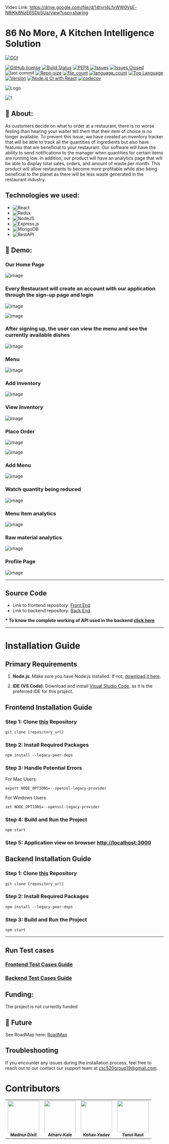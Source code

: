 Video Link: https://drive.google.com/file/d/14tvrl4LfxWW0VsE-N8iKk8NzE6SDp5Ua/view?usp=sharing
# 86 No More, A Kitchen Intelligence Solution



[![DOI](https://zenodo.org/badge/DOI/10.5281/zenodo.10212056.svg)](https://doi.org/10.5281/zenodo.10212056)

[![GitHub license](https://img.shields.io/github/license/Naereen/StrapDown.js.svg)](https://github.com/Naereen/StrapDown.js/blob/master/LICENSE)
[![Build Status](https://app.travis-ci.com/MadhurDixit13/86_No_More_FrontEnd.svg?branch=main)](https://app.travis-ci.com/MadhurDixit13/86_No_More_FrontEnd)
[![PEP8](https://img.shields.io/badge/code%20style-pep8-orange.svg)](https://www.python.org/dev/peps/pep-0008/)
[![Issues](https://img.shields.io/github/issues/MadhurDixit13/86_No_More_FrontEnd)](https://GitHub.com/MadhurDixit13/86_No_More_FrontEnd/)
[![Issues Closed](https://img.shields.io/github/issues-closed/MadhurDixit13/86_No_More_FrontEnd)](https://GitHub.com/MadhurDixit13/86_No_More_FrontEnd/)
![last commit](https://img.shields.io/github/last-commit/MadhurDixit13/86_No_More_FrontEnd)
[![Repo-size](https://img.shields.io/github/repo-size/MadhurDixit13/86_No_More_FrontEnd)](https://GitHub.com/MadhurDixit13/86_No_More_FrontEnd/)
[![file_count](https://img.shields.io/github/directory-file-count/MadhurDixit13/86_No_More_FrontEnd)](https://GitHub.com/MadhurDixit13/86_No_More_FrontEnd/)
[![language_count](https://img.shields.io/github/languages/count/MadhurDixit13/86_No_More_FrontEnd)](https://GitHub.com/MadhurDixit13/86_No_More_FrontEnd/)
[![Top Language](https://img.shields.io/github/languages/top/MadhurDixit13/86_No_More_FrontEnd)](https://GitHub.com/MadhurDixit13/86_No_More_FrontEnd/)
[![Version](https://img.shields.io/github/package-json/v/MadhurDixit13/86_No_More_FrontEnd)](https://GitHub.com/MadhurDixit13/86_No_More_FrontEnd/)
[![Node.js CI with React](https://github.com/MadhurDixit13/86_No_More_FrontEnd/actions/workflows/main.yml/badge.svg)](https://github.com/MadhurDixit13/86_No_More_FrontEnd/actions/workflows/main.yml)
[![codecov](https://codecov.io/gh/MadhurDixit13/86_No_More_FrontEnd/graph/badge.svg)](https://codecov.io/gh/MadhurDixit13/86_No_More_FrontEnd)
<!--[![codecov](https://codecov.io/gh/ashakhatri007/CSC510_Group25_Project1/branch/main/graph/badge.svg?token=JAUQCX59SH)](https://codecov.io/gh/ashakhatri007/CSC510_Group25_Project1)-->
![Logo](https://user-images.githubusercontent.com/89487138/144724853-bd0d6f22-1a44-4dc3-afc4-6270b2bd3f36.jpg)
 
![1](https://user-images.githubusercontent.com/53376580/144174937-51c5d973-bf6e-4268-b048-0b4ea82f5c34.png)


## 💎 About:
As customers decide on what to order at a restaurant, there is no worse feeling than hearing your 
waiter tell them that their item of choice is no longer available. To prevent this issue,
we have created an inventory tracker that will be able to track all the quantities of ingredients but 
also have features that are beneficial to your restaurant. Our software will have
the ability to send notifications to the manager when quantities for certain items are running low.
In addition, our product will have an analytics page that will be able to display total sales, orders,
and amount of waste per month. This product will allow restaurants to become more profitable while also
being beneficial to the planet as there will be less waste generated in the restaurant industry.


## Technologies we used:
 - ![React](https://img.shields.io/badge/react-%2320232a.svg?style=for-the-badge&logo=react&logoColor=%2361DAFB)
 - ![Redux](https://img.shields.io/badge/redux-%23593d88.svg?style=for-the-badge&logo=redux&logoColor=white)
 - ![NodeJS](https://img.shields.io/badge/node.js-6DA55F?style=for-the-badge&logo=node.js&logoColor=white)
 - ![Express.js](https://img.shields.io/badge/express.js-%23404d59.svg?style=for-the-badge&logo=express&logoColor=%2361DAFB)
 - ![MongoDB](https://img.shields.io/badge/MongoDB-%234ea94b.svg?style=for-the-badge&logo=mongodb&logoColor=white)  
 - ![RestAPI](https://img.shields.io/badge/RestAPI-005571?style=for-the-badge&logo=restapi)

## 🚅 Demo:
### Our Home Page
![image](https://github.com/MadhurDixit13/86_No_More_FrontEnd/blob/main/assets/Home_Page.png)



### Every Restaurant will create an account with our application through the sign-up page and login

![image](https://github.com/MadhurDixit13/86_No_More_FrontEnd/blob/main/assets/Register.png)

![image](https://github.com/MadhurDixit13/86_No_More_FrontEnd/blob/main/assets/Login.png)


### After signing up, the user can view the menu and see the currently available dishes

![image](https://github.com/MadhurDixit13/86_No_More_FrontEnd/blob/main/assets/After_Login.png)

### Menu

![image](https://github.com/MadhurDixit13/86_No_More_FrontEnd/blob/main/assets/Menu.png)

### Add Inventory

![image](https://github.com/MadhurDixit13/86_No_More_FrontEnd/blob/main/assets/Inventory.png)

### View Inventory

![image](https://github.com/MadhurDixit13/86_No_More_FrontEnd/blob/main/assets/ViewInventory.png)

### Place Order

![image](https://github.com/MadhurDixit13/86_No_More_FrontEnd/blob/main/assets/Order.png)

![image](https://github.com/MadhurDixit13/86_No_More_FrontEnd/blob/main/assets/2Order.png)

### Add Menu

![image](https://github.com/MadhurDixit13/86_No_More_FrontEnd/blob/main/assets/AddItemsMenu.png)

### Watch quantity being reduced

![image](https://github.com/MadhurDixit13/86_No_More_FrontEnd/blob/main/assets/ReducedItems.png)

### Menu Item analytics

![image](https://github.com/MadhurDixit13/86_No_More_FrontEnd/blob/main/assets/RawMaterialAnalytics.png)

### Raw material analytics

![image](https://github.com/MadhurDixit13/86_No_More_FrontEnd/blob/main/assets/2RawMaterialAnalysis.png)

### Profile Page

![image](https://github.com/MadhurDixit13/86_No_More_FrontEnd/blob/main/assets/Profile.png)


------------------------------------------------------------------------------------------------------------------------------------------------------------------------------------------------------

## Source Code
 - Link to frontend repository: [Front End](https://github.com/MadhurDixit13/86_No_More_FrontEnd)
 - Link to backend repository: [Back End](https://github.com/MadhurDixit13/86_No_More_BackEnd)

**\* To know the complete working of API used in the backend [click here](https://github.com/MadhurDixit13/86_No_More_BackEnd/blob/main/docs/api.md)**


------------------------------------------------------------------------------------------------------------------------------------------------------------------------------------------------------

# Installation Guide


## Primary Requirements

1. **Node.js**: Make sure you have Node.js installed. If not, [download it here](https://nodejs.org/).

2. **IDE (VS Code)**: Download and install [Visual Studio Code](https://code.visualstudio.com/), as it is the preferred IDE for this project.

## Frontend Installation Guide

### Step 1: Clone [this](https://github.com/MadhurDixit13/86_No_More_FrontEnd) Repository

```
git clone [repository_url]

```

### Step 2: Install Required Packages

```
npm install --legacy-peer-deps

```

### Step 3: Handle Potential Errors

For Mac Users:

```
export NODE_OPTIONS=--openssl-legacy-provider

```

For Windows Users:

```
set NODE_OPTIONS=--openssl-legacy-provider

```

### Step 4: Build and Run the Project

```
npm start

```

### Step 5: Application view on browser [http://localhost:3000](http://localhost:3000)



## Backend Installation Guide

### Step 1: Clone [this](https://github.com/MadhurDixit13/86_No_More_BackEnd) Repository

```
git clone [repository_url]

```


### Step 2: Install Required Packages

```
npm install --legacy-peer-deps

```


### Step 3: Build and Run the Project

```
npm start

```

 ------------------------------------------------------------------------------------------------------------------------------------------------------------------------------------------------------
 ## Run Test cases

 ### [Frontend Test Cases Guide](https://github.com/MadhurDixit13/86_No_More_FrontEnd/blob/main/docs/frontend_testing.md)
 ### [Backend Test Cases Guide](https://github.com/MadhurDixit13/86_No_More_BackEnd/blob/main/docs/backend_testing.md)
 


## Funding:
The project is not currently funded

## 🌠 Future

See RoadMap here: [RoadMap](https://github.com/MadhurDixit13/86_No_More_FrontEnd/discussions/2)

## Troubleshooting

If you encounter any issues during the installation process, feel free to reach out to our contact our support team at [csc520group19@gmail.com](mailto:csc520group19@gmail.com).


# Contributors
  <table>
  <tr>
    <td align="center"><a href="https://github.com/MadhurDixit13"><img src="https://avatars.githubusercontent.com/u/64360720?v=4" width="100px;" alt=""/><br /><sub><b>Madhur Dixit</b></sub></a></td>
    <td align="center"><a href="https://github.com/ATHARVA47"><img src="https://avatars.githubusercontent.com/u/75237232?v=4" width="100px;" alt=""/><br /><sub><b>Atharv Kale</b></sub></a><br /></td>
    <td align="center"><a href="https://github.com/Kohav-Yadav"><img src="https://avatars.githubusercontent.com/u/71562521?v=4" width="100px;" alt=""/><br /><sub><b>Kohav Yadav</b></sub></a><br /></td>
    <td align="center"><a href="https://github.com/Tanvi0701"><img src="https://avatars.githubusercontent.com/u/94620639?v=4" width="100px;" alt=""/><br /><sub><b>Tanvi Raut</b></sub></a><br /></td>
  </tr>
</table>

